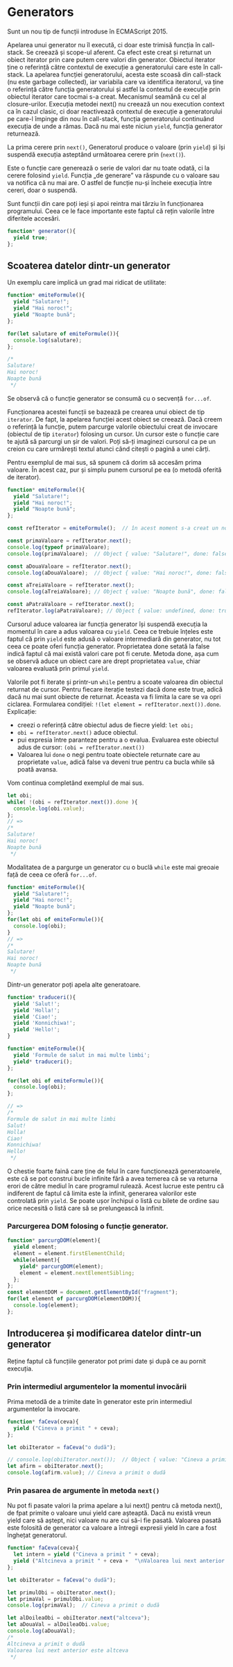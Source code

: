 # Generators

Sunt un nou tip de funcții introduse în ECMAScript 2015.

Apelarea unui generator nu îl execută, ci doar este trimisă funcția în call-stack. Se creează și scope-ul aferent. Ca efect este creat și returnat un obiect iterator prin care putem cere valori din generator. Obiectul iterator ține o referință către contextul de execuție a generatorului care este în call-stack.
La apelarea funcției generatorului, acesta este scoasă din call-stack (nu este garbage collected), iar variabila care va identifica iteratorul, va ține o referință către funcția generatorului și astfel la contextul de execuție prin obiectul iterator care tocmai s-a creat. Mecanismul seamănă cu cel al closure-urilor.
Execuția metodei next() nu creează un nou execution context ca în cazul clasic, ci doar reactivează contextul de execuție a generatorului pe care-l împinge din nou în call-stack, funcția generatorului continuând execuția de unde a rămas. Dacă nu mai este niciun `yield`, funcția generator returnează.

La prima cerere prin `next()`, Generatorul produce o valoare (prin `yield`) și își suspendă execuția asteptând următoarea cerere prin (`next()`).

Este o funcție care generează o serie de valori dar nu toate odată, ci la cerere folosind `yield`. Funcția „de generare” va răspunde cu o valoare sau va notifica că nu mai are.
O astfel de funcție nu-și încheie execuția între cereri, doar o suspendă.

Sunt funcții din care poți ieși și apoi reintra mai târziu în funcționarea programului. Ceea ce le face importante este faptul că rețin valorile între diferitele accesări.

```js
function* generator(){
  yield true;
};
```

## Scoaterea datelor dintr-un generator

Un exemplu care implică un grad mai ridicat de utilitate:

```js
function* emiteFormule(){
  yield "Salutare!";
  yield "Hai noroc!";
  yield "Noapte bună";
};

for(let salutare of emiteFormule()){
  console.log(salutare);
};

/*
Salutare!
Hai noroc!
Noapte bună
 */
```

Se observă că o funcție generator se consumă cu o secvență `for...of`.

Funcționarea acestei funcții se bazează pe crearea unui obiect de tip `iterator`. De fapt, la apelarea funcției acest obiect se creează.
Dacă creem o referință la funcție, putem parcurge valorile obiectului creat de invocare (obiectul de tip `iterator`) folosing un cursor. Un cursor este o funcție care te ajută să parcurgi un șir de valori. Poți să-ți imaginezi cursorul ca pe un creion cu care urmărești textul atunci când citești o pagină a unei cărți.

Pentru exemplul de mai sus, să spunem că dorim să accesăm prima valoare. În acest caz, pur și simplu punem cursorul pe ea (o metodă oferită de iterator).

```js
function* emiteFormule(){
  yield "Salutare!";
  yield "Hai noroc!";
  yield "Noapte bună";
};

const refIterator = emiteFormule();  // în acest moment s-a creat un nou iterator

const primaValoare = refIterator.next();
console.log(typeof primaValoare);
console.log(primaValoare);  // Object { value: "Salutare!", done: false }

const aDouaValoare = refIterator.next();
console.log(aDouaValoare);  // Object { value: "Hai noroc!", done: false }

const aTreiaValoare = refIterator.next();
console.log(aTreiaValoare); // Object { value: "Noapte bună", done: false }

const aPatraValoare = refIterator.next();
refIterator.log(aPatraValoare); // Object { value: undefined, done: true }
```

Cursorul aduce valoarea iar funcția generator își suspendă execuția la momentul în care a adus valoarea cu `yield`.
Ceea ce trebuie înțeles este faptul că prin `yield` este adusă o valoare intermediară din generator, nu tot ceea ce poate oferi funcția generator.
Proprietatea done setată la false indică faptul că mai există valori care pot fi cerute.
Metoda done, așa cum se observă aduce un obiect care are drept proprietatea `value`, chiar valoarea evaluată prin primul `yield`.

Valorile pot fi iterate și printr-un `while` pentru a scoate valoarea din obiectul returnat de cursor. Pentru fiecare iterație testezi dacă done este true, adică dacă nu mai sunt obiecte de returnat. Aceasta va fi limita la care se va opri ciclarea.
Formularea condiției: `!(let element = refIterator.next()).done`.
Explicație:
- creezi o referință către obiectul adus de fiecre yield: `let obi;`
- `obi = refIterator.next()` aduce obiectul.
- pui expresia între paranteze pentru a o evalua. Evaluarea este obiectul adus de cursor: `(obi = refIterator.next())`
- Valoarea lui `done` o negi pentru toate obiectele returnate care au proprietate `value`, adică false va deveni true pentru ca bucla while să poată avansa.

Vom continua completând exemplul de mai sus.

```js
let obi;
while( !(obi = refIterator.next()).done ){
  console.log(obi.value);
};
// =>
/*
Salutare!
Hai noroc!
Noapte bună
 */
```

Modalitatea de a pargurge un generator cu o buclă `while` este mai greoaie față de ceea ce oferă `for...of`.

```js
function* emiteFormule(){
  yield "Salutare!";
  yield "Hai noroc!";
  yield "Noapte bună";
};
for(let obi of emiteFormule()){
  console.log(obi);
}
// =>
/*
Salutare!
Hai noroc!
Noapte bună
 */
```

Dintr-un generator poți apela alte generatoare.

```js
function* traduceri(){
  yield 'Salut!';
  yield 'Holla!';
  yield 'Ciao!';
  yield 'Konnichiwa!';
  yield 'Hello!';
}

function* emiteFormule(){
  yield 'Formule de salut in mai multe limbi';
  yield* traduceri();
};

for(let obi of emiteFormule()){
  console.log(obi);
};

// =>
/*
Formule de salut in mai multe limbi
Salut!
Holla!
Ciao!
Konnichiwa!
Hello!
 */
```

O chestie foarte faină care ține de felul în care funcționează generatoarele, este că se pot construi bucle infinite fără a avea temerea că se va returna erori de către mediul în care programul rulează. Acest lucrue este pentru că indiferent de faptul că limita este la infinit, generarea valorilor este controlată prin `yield`. Se poate ușor închipui o listă cu bilete de ordine sau orice necesită o listă care să se prelungească la infinit.

### Parcurgerea DOM folosing o funcție generator.

```js
function* parcurgDOM(element){
  yield element;
  element = element.firstElementChild;
  while(element){
    yield* parcurgDOM(element);
    element = element.nextElementSibling;
  };
};
const elementDOM = document.getElementById("fragment");
for(let element of parcurgDOM(elementDOM)){
  console.log(element);
};
```

## Introducerea și modificarea datelor dintr-un generator

Reține faptul că funcțiile generator pot primi date și după ce au pornit execuția.

### Prin intermediul argumentelor la momentul invocării

Prima metodă de a trimite date în generator este prin intermediul argumentelor la invocare.

```js
function* faCeva(ceva){
  yield ("Cineva a primit " + ceva);
};

let obiIterator = faCeva("o dudă");

// console.log(obiIterator.next());  // Object { value: "Cineva a primit o dudă", done: false }
let afirm = obiIterator.next();
console.log(afirm.value); // Cineva a primit o dudă
```

### Prin pasarea de argumente în metoda `next()`

Nu pot fi pasate valori la prima apelare a lui next() pentru că metoda next(), de fpat primite o valoare unui yield care așteaptă. Dacă nu există vreun yield care să aștept, nici valoare nu are cui să-i fie pasată.
Valoarea pasată este folosită de generator ca valoare a întregii expresii yield în care a fost înghețat generatorul.

```js
function* faCeva(ceva){
  let intern = yield ("Cineva a primit " + ceva);
  yield ("Altcineva a primit " + ceva +  "\nValoarea lui next anterior este " + intern);
};

let obiIterator = faCeva("o dudă");

let primulObi = obiIterator.next();
let primaVal = primulObi.value;
console.log(primaVal);  // Cineva a primit o dudă

let alDoileaObi = obiIterator.next("altceva");
let aDouaVal = alDoileaObi.value;
console.log(aDouaVal);
/*
Altcineva a primit o dudă
Valoarea lui next anterior este altceva
 */
```
